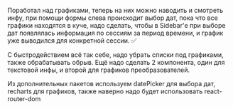 Поработал над графиками, теперь на них можно наводить и смотреть инфу, при помощи формы слева происходит выбор дат, пока что все графики находятся в куче, надо сделать, чтобы в Sidebar'е при выборе дат появлялась информация по сессиям за период времени, и график уже выводился для конкретной сессии. ✅


С быстродействием всё так себе, надо убрать списки под графиками, также обрабатывать обрыв. Ещё надо сделать 2 компонента, один для текстовой инфы, и второй для графиков преобразователей.

Из дополнительных пакетов используем datePicker для выбора дат, recharts для графиков, также наверно надо будет использовать react-router-dom
